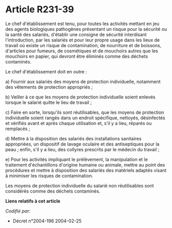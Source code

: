# Article R231-39

Le chef d'établissement est tenu, pour toutes les activités mettant en jeu des agents biologiques pathogènes présentant un
risque pour la sécurité ou la santé des salariés, d'établir une consigne de sécurité interdisant l'introduction, par les
salariés et pour leur propre usage dans les lieux de travail où existe un risque de contamination, de nourriture et de
boissons, d'articles pour fumeurs, de cosmétiques et de mouchoirs autres que les mouchoirs en papier, qui devront être
éliminés comme des déchets contaminés.

Le chef d'établissement doit en outre :

a) Fournir aux salariés des moyens de protection individuelle, notamment des vêtements de protection appropriés ;

b) Veiller à ce que les moyens de protection individuelle soient enlevés lorsque le salarié quitte le lieu de travail ;

c) Faire en sorte, lorsqu'ils sont réutilisables, que les moyens de protection individuelle soient rangés dans un endroit
spécifique, nettoyés, désinfectés et vérifiés avant et après chaque utilisation et, s'il y a lieu, réparés ou remplacés ;

d) Mettre à la disposition des salariés des installations sanitaires appropriées, un dispositif de lavage oculaire et des
antiseptiques pour la peau ; enfin, s'il y a lieu, des collyres prescrits par le médecin du travail ;

e) Pour les activités impliquant le prélèvement, la manipulation et le traitement d'échantillons d'origine humaine ou
animale, mettre au point des procédures et mettre à disposition des salariés des matériels adaptés visant à minimiser les
risques de contamination.

Les moyens de protection individuelle du salarié non réutilisables sont considérés comme des déchets contaminés.

**Liens relatifs à cet article**

_Codifié par_:

  - Décret n°2004-196 2004-02-25
